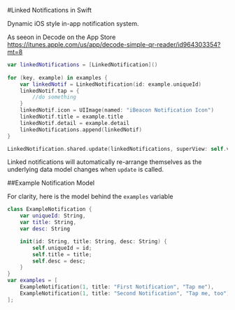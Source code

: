 #Linked Notifications in Swift

Dynamic iOS style in-app notification system.

As seeon in Decode on the App Store <https://itunes.apple.com/us/app/decode-simple-qr-reader/id964303354?mt=8>

```swift
var linkedNotifications = [LinkedNotification]()
    
for (key, example) in examples {
    var linkedNotif = LinkedNotification(id: example.uniqueId)
    linkedNotif.tap = {
        //do something
    }
    linkedNotif.icon = UIImage(named: "iBeacon Notification Icon")
    linkedNotif.title = example.title
    linkedNotif.detail = example.detail
    linkedNotifications.append(linkedNotif)
}

LinkedNotification.shared.update(linkedNotifications, superView: self.view, topView: self.statusBarView)
```
Linked notifications will automatically re-arrange themselves as the underlying data model changes when `update` is called.

##Example Notification Model

For clarity, here is the model behind the `examples` variable
```swift
class ExampleNotification {
	var uniqueId: String,
	var title: String,
	var desc: String

	init(id: String, title: String, desc: String) {
		self.uniqueId = id;
		self.title = title;
		self.desc = desc;
	}
}
var examples = [
	ExampleNotification(1, title: "First Notification", "Tap me"),
	ExampleNotification(1, title: "Second Notification", "Tap me, too")
];
```		
